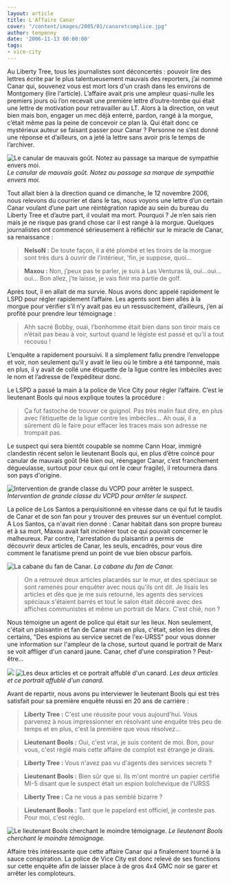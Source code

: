 ```yaml
---
layout: article
title: L'Affaire Canar
cover: "/content/images/2005/01/canaretcomplice.jpg"
author: tenpenny
date: '2006-11-13 00:00:00'
tags:
- vice-city
---
```


Au Liberty Tree, tous les journalistes sont déconcertés&nbsp;: pouvoir lire des lettres écrite par le plus talentueusement mauvais des reporters, j’ai nommé Canar qui, souvenez vous est mort lors d'un crash dans les environs de Montgomery (lire l'article). L’affaire avait pris&nbsp;une ampleur quasi-nulle les premiers jours où l’on recevait une première lettre d’outre-tombe qui était une lettre de motivation pour retravailler au LT. Alors à la direction, on veut bien mais bon, engager un mec déjà enterré, pardon, rangé à la morgue, c’était même pas la peine de concevoir ce plan là. Qui était donc ce mystérieux auteur se faisant passer pour Canar&nbsp;? Personne ne s’est&nbsp;donné une réponse et d’ailleurs, on a jeté la lettre sans avoir pris le temps de l’archiver.

![Le canular de mauvais goût. Notez au passage sa marque de sympathie envers moi.](/content/images/2005/01/lettre_canar.jpg)
_Le canular de mauvais goût. Notez au passage sa marque de sympathie envers moi._

Tout allait bien à la direction quand ce dimanche, le 12 novembre 2006, nous relevons du courrier et dans le tas, nous voyons une lettre d’un certain Canar voulant d’une part une réintégration rapide au sein du bureau du Liberty Tree et d’autre part, il voulait ma mort. Pourquoi&nbsp;? Je n’en sais rien mais je ne risque&nbsp;pas grand chose&nbsp;car il est rangé à la morgue. Quelques journalistes ont commencé sérieusement à réfléchir sur le miracle de Canar, sa renaissance&nbsp;:

> **NelsoN&nbsp;:** De toute façon, il a été plombé et les tiroirs de la morgue sont très durs à ouvrir de l’intérieur, 'fin, je suppose, quoi…

> **Maxou&nbsp;:** Non, j’peux pas te parler, je suis à Las Venturas là, oui…oui…oui… Bon allez, j’te laisse, je vais finir ma partie de golf.

Après tout, il en allait de ma survie. Nous avons donc appelé rapidement le LSPD pour régler rapidement l’affaire. Les agents sont bien allés à la morgue pour vérifier s’il n’y avait pas eu un ressuscitement, d’ailleurs, j’en ai profité pour prendre leur témoignage&nbsp;:

> Ahh sacré Bobby, ouai, l’bonhomme était bien dans son tiroir mais ce n’était pas beau à voir, surtout quand le légiste est passé et qu’il a tout recousu&nbsp;!

L’enquête a rapidement poursuivi. Il a simplement fallu prendre l’enveloppe et voir, non seulement qu’il y avait le lieu où le timbre a été tamponné, mais en plus, il y avait de collé une étiquette de la ligue contre les imbéciles avec le nom et l’adresse de l’expéditeur donc.

Le LSPD a passé la main à la police de Vice City pour régler l’affaire. C’est le lieutenant Bools qui nous explique toutes la procédure&nbsp;:

> Ça&nbsp;fut fastoche de trouver ce guignol. Pas très malin faut dire, en plus avec l’étiquette de la ligue contre les imbéciles… Ah ouai, il a sûrement dû le faire pour effacer les traces mais son adresse ne trompait pas.

Le suspect qui sera bientôt coupable se nomme Cann Hoar, immigré clandestin récent selon le lieutenant Bools qui, en plus d’être coincé pour canular de mauvais goût (Hé bien oui, réengager Canar, c’est franchement dégueulasse, surtout pour ceux qui ont le cœur fragile), il retournera dans son pays d'origine.

![Intervention de grande classe du VCPD pour arrêter le suspect.](/content/images/2005/01/interventionswat.jpg)
_Intervention de grande classe du VCPD pour arrêter le suspect._

La police de Los Santos a perquisitionné en vitesse dans ce qui fut le taudis de Canar et de son fan&nbsp;pour y trouver des preuves sur un éventuel complot. A Los Santos, ça n'avait rien donné : Canar habitait dans son propre bureau et à sa mort, Maxou avait fait incinérer tout ce qui pouvait concerner le malheureux. Par contre, l'arrestation du plaisantin a permis de découvrir&nbsp;deux articles de Canar, les seuls, encadrés, pour vous dire comment le fanatisme prend un point de vue bien obscur parfois.

![La cabane du fan de Canar.](/content/images/2005/01/planque_coco.jpg)
_La cabane du fan de Canar._

> On a retrouvé&nbsp;deux articles placardés sur le mur, et&nbsp;des spéciaux&nbsp;se sont&nbsp;ramenés pour enquêter avec nous qu'ils ont dit. Je lisais les articles&nbsp;et dès que je me suis retourné, les agents des services spéciaux s'étaient barrés et tout le salon était décoré avec des affiches communistes et même un portrait de Marx. C'est chié, non ?

Nous témoigne un agent de police qui était sur les lieux. Non seulement, c'était un plaisantin et fan de Canar mais en plus, c'était, selon les dires de certains, "Des espions au service secret de l'ex-URSS" pour vous donner une information sur l'ampleur de la chose, surtout quand le portrait de Marx se voit affliger d'un canard jaune. Canar, chef d'une conspiration ? Peut-être...

![](/content/images/2005/01/articlecanar1.jpg)
![Les deux articles et ce portrait affublé d'un canard.](/content/images/2005/01/articlecanar2.jpg)
_Les deux articles et ce portrait affublé d'un canard._

Avant de repartir, nous avons pu interviewer le lieutenant Bools qui est très satisfait pour sa première enquête réussi en 20 ans de carrière :

> **Liberty Tree :** C'est une réussite pour vous aujourd'hui. Vous parvenez à nous impressionner en résolvant une enquête très peu de temps et en plus, c'est la première que vous résolvez...

> **Lieutenant Bools :** Oui, c'est vrai, je suis content de moi. Bon, pour vous, c'est réglé mais cette affaire de complot est étrange je dirais.

> **Liberty Tree :** Vous n'avez pas vu d'agents des services secrets ?

> **Lieutenant Bools :** Bien sûr que si. Ils m'ont montré un papier certifié MI-5 disant que le suspect était un espion bolchevique de l'URSS

> **Liberty Tree :** Ca ne vous a pas semblé bizarre ?

> **Lieutenant Bools :** Tant que le papelard est officiel, je conteste pas. Pour moi, c'est réglo.

![Le lieutenant Bools cherchant le moindre témoignage.](/content/images/2005/01/bools.jpg)
_Le lieutenant Bools cherchant le moindre témoignage._

Affaire très intéressante que cette affaire Canar qui a finalement tourné à la sauce conspiration. La police de Vice City est donc relevé de ses fonctions sur cette enquête afin de laisser place à de gros 4x4 GMC noir se garer et arrêter les comploteurs.

<!--kg-card-end: markdown-->
